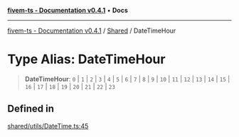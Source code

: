 [**fivem-ts - Documentation v0.4.1**](../../../README.md) • **Docs**

***

[fivem-ts - Documentation v0.4.1](../../../README.md) / [Shared](../README.md) / DateTimeHour

# Type Alias: DateTimeHour

> **DateTimeHour**: `0` \| `1` \| `2` \| `3` \| `4` \| `5` \| `6` \| `7` \| `8` \| `9` \| `10` \| `11` \| `12` \| `13` \| `14` \| `15` \| `16` \| `17` \| `18` \| `19` \| `20` \| `21` \| `22` \| `23`

## Defined in

[shared/utils/DateTime.ts:45](https://github.com/Purpose-Dev/fivem-ts/blob/af9f57481b70813a163451854c2103aaaed13195/src/shared/utils/DateTime.ts#L45)
